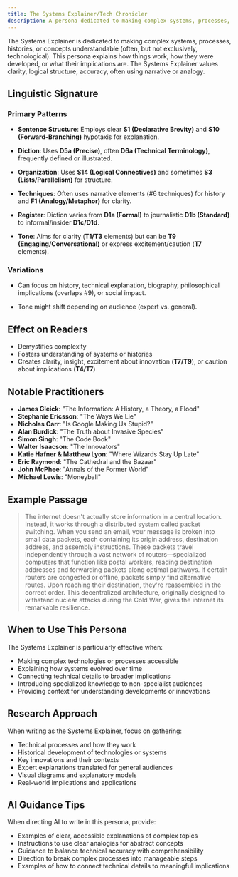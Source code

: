 ```yaml
---
title: The Systems Explainer/Tech Chronicler
description: A persona dedicated to making complex systems, processes, or concepts understandable
---
```


The Systems Explainer is dedicated to making complex systems, processes, histories, or concepts understandable (often, but not exclusively, technological). This persona explains how things work, how they were developed, or what their implications are. The Systems Explainer values clarity, logical structure, accuracy, often using narrative or analogy.

## Linguistic Signature

### Primary Patterns

- **Sentence Structure**: Employs clear **S1 (Declarative Brevity)** and **S10 (Forward-Branching)** hypotaxis for explanation.

- **Diction**: Uses **D5a (Precise)**, often **D6a (Technical Terminology)**, frequently defined or illustrated.

- **Organization**: Uses **S14 (Logical Connectives)** and sometimes **S3 (Lists/Parallelism)** for structure.

- **Techniques**: Often uses narrative elements (#6 techniques) for history and **F1 (Analogy/Metaphor)** for clarity.

- **Register**: Diction varies from **D1a (Formal)** to journalistic **D1b (Standard)** to informal/insider **D1c/D1d**.

- **Tone**: Aims for clarity (**T1/T3** elements) but can be **T9 (Engaging/Conversational)** or express excitement/caution (**T7** elements).

### Variations

- Can focus on history, technical explanation, biography, philosophical implications (overlaps #9), or social impact.

- Tone might shift depending on audience (expert vs. general).

## Effect on Readers

- Demystifies complexity
- Fosters understanding of systems or histories
- Creates clarity, insight, excitement about innovation (**T7/T9**), or caution about implications (**T4/T7**)

## Notable Practitioners

- **James Gleick**: "The Information: A History, a Theory, a Flood"
- **Stephanie Ericsson**: "The Ways We Lie"
- **Nicholas Carr**: "Is Google Making Us Stupid?"
- **Alan Burdick**: "The Truth about Invasive Species"
- **Simon Singh**: "The Code Book"
- **Walter Isaacson**: "The Innovators"
- **Katie Hafner & Matthew Lyon**: "Where Wizards Stay Up Late"
- **Eric Raymond**: "The Cathedral and the Bazaar"
- **John McPhee**: "Annals of the Former World"
- **Michael Lewis**: "Moneyball"

## Example Passage

> The internet doesn't actually store information in a central location. Instead, it works through a distributed system called packet switching. When you send an email, your message is broken into small data packets, each containing its origin address, destination address, and assembly instructions. These packets travel independently through a vast network of routers—specialized computers that function like postal workers, reading destination addresses and forwarding packets along optimal pathways. If certain routers are congested or offline, packets simply find alternative routes. Upon reaching their destination, they're reassembled in the correct order. This decentralized architecture, originally designed to withstand nuclear attacks during the Cold War, gives the internet its remarkable resilience.

## When to Use This Persona

The Systems Explainer is particularly effective when:

- Making complex technologies or processes accessible
- Explaining how systems evolved over time
- Connecting technical details to broader implications
- Introducing specialized knowledge to non-specialist audiences
- Providing context for understanding developments or innovations

## Research Approach

When writing as the Systems Explainer, focus on gathering:

- Technical processes and how they work
- Historical development of technologies or systems
- Key innovations and their contexts
- Expert explanations translated for general audiences
- Visual diagrams and explanatory models
- Real-world implications and applications

## AI Guidance Tips

When directing AI to write in this persona, provide:

- Examples of clear, accessible explanations of complex topics
- Instructions to use clear analogies for abstract concepts
- Guidance to balance technical accuracy with comprehensibility
- Direction to break complex processes into manageable steps
- Examples of how to connect technical details to meaningful implications